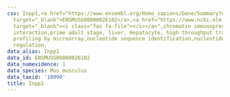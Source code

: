 ```yaml
---
csv: Inpp1,<a href="https://www.ensembl.org/Homo_sapiens/Gene/Summary?db=core;g=ENSMUSG00000026102"
  target="_blank">ENSMUSG00000026102</a>,<a href="https://www.ncbi.nlm.nih.gov/pubmed/23834426"
  target="_blank"><i class="fas fa-file"></i></a>",chromatin immunoprecipitation assay,direct
  interaction,prime adult stage, liver, Hepatocyte, high throughput transcription
  profiling by microarray,nucleotide sequence identification,nucleotide sequence identification,transcriptional
  regulation,
data_alias: Inpp1
data_id: ENSMUSG00000026102
data_numevidence: 1
data_species: Mus musculus
data_taxid: '10090'
title: Inpp1
---
```

